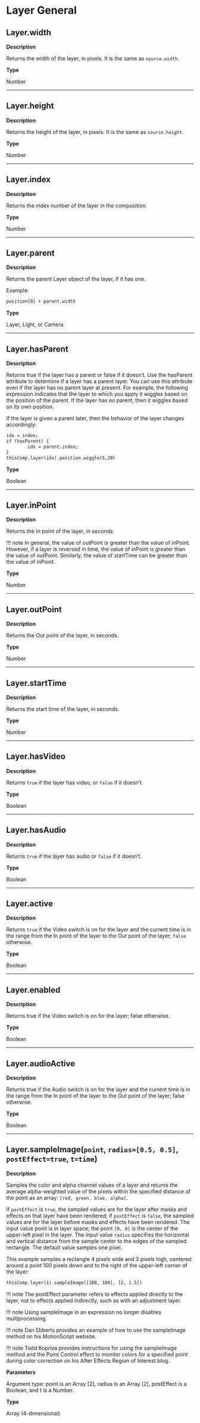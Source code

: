# Layer General

## Layer.width

**Description**

Returns the width of the layer, in pixels. It is the same as `source.width`.

**Type**

Number

---

## Layer.height

**Description**

Returns the height of the layer, in pixels. It is the same as `source.height`.

**Type**

Number

---

## Layer.index

**Description**

Returns the index number of the layer in the composition.

**Type**

Number

---

## Layer.parent

**Description**

Returns the parent Layer object of the layer, if it has one.

Example:

```default
position[0] + parent.width
```

**Type**

Layer, Light, or Camera

---

## Layer.hasParent

**Description**

Returns true if the layer has a parent or false if it doesn’t. Use the hasParent attribute to determine if a layer has a parent layer. You can use this attribute even if the layer has no parent layer at present. For example, the following expression indicates that the layer to which you apply it wiggles based on the position of the parent. If the layer has no parent, then it wiggles based on its own position.

If the layer is given a parent later, then the behavior of the layer changes accordingly:

```default
idx = index;
if (hasParent) {
        idx = parent.index;
}
thisComp.layer(idx).position.wiggle(5,20)
```

**Type**

Boolean

---

## Layer.inPoint

**Description**

Returns the In point of the layer, in seconds.

!!! note
    In general, the value of outPoint is greater than the value of inPoint. However, if a layer is reversed in time, the value of inPoint is greater than the value of outPoint. Similarly, the value of startTime can be greater than the value of inPoint.

**Type**

Number

---

## Layer.outPoint

**Description**

Returns the Out point of the layer, in seconds.

**Type**

Number

---

## Layer.startTime

**Description**

Returns the start time of the layer, in seconds.

**Type**

Number

---

## Layer.hasVideo

**Description**

Returns `true` if the layer has video, or `false` if it doesn’t.

**Type**

Boolean

---

## Layer.hasAudio

**Description**

Returns `true` if the layer has audio or `false` if it doesn’t.

**Type**

Boolean

---

## Layer.active

**Description**

Returns `true` if the Video switch  is on for the layer and the current time is in the range from the In point of the layer to the Out point of the layer; `false` otherwise.

**Type**

Boolean

---

## Layer.enabled

**Description**

Returns true if the Video switch  is on for the layer; false otherwise.

**Type**

Boolean

---

## Layer.audioActive

**Description**

Returns true if the Audio switch  is on for the layer and the current time is in the range from the In point of the layer to the Out point of the layer; false otherwise.

**Type**

Boolean

---

## Layer.sampleImage(`point`, `radius=[0.5, 0.5]`, `postEffect=true`, `t=time`)

**Description**

Samples the color and alpha channel values of a layer and returns the average alpha-weighted value of the pixels within the specified distance of the point as an array: `[red, green, blue, alpha]`.

If `postEffect` is `true`, the sampled values are for the layer after masks and effects on that layer have been rendered; if `postEffect` is `false`, the sampled values are for the layer before masks and effects have been rendered. The input value point is in layer space; the point `[0, 0]` is the center of the upper-left pixel in the layer. The input value `radius` specifies the horizontal and vertical distance from the sample center to the edges of the sampled rectangle. The default value samples one pixel.

This example samples a rectangle 4 pixels wide and 3 pixels high, centered around a point 100 pixels down and to the right of the upper-left corner of the layer:

```default
thisComp.layer(1).sampleImage([100, 100], [2, 1.5])
```

!!! note
    The postEffect parameter refers to effects applied directly to the layer, not to effects applied indirectly, such as with an adjustment layer.

!!! note
    Using sampleImage in an expression no longer disables multiprocessing.

!!! note
    Dan Ebberts provides an example of how to use the sampleImage method on his MotionScript website.

!!! note
    Todd Kopriva provides instructions for using the sampleImage method and the Point Control effect to monitor colors for a specified point during color correction on his After Effects Region of Interest blog.

**Parameters**

Argument type: point is an Array [2], radius is an Array [2], postEffect is a Boolean, and t is a Number.

**Type**

Array (4-dimensional)
